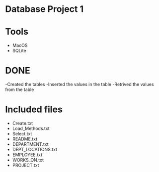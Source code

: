 # Database Project 1

# Tools
 - MacOS
 - SQLite

# DONE
-Created the tables
-Inserted the values in the table
-Retrived the values from the table

# Included files
 - Create.txt
 - Load_Methods.txt
 - Select.txt
 - README.txt
 - DEPARTMENT.txt
 - DEPT_LOCATIONS.txt
 - EMPLOYEE.txt
 - WORKS_ON.txt
 - PROJECT.txt


